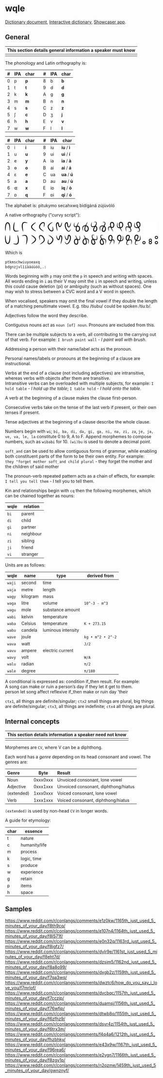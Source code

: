 # wqle

[Dictionary document](dict.md), [Interactive dictionary](/conlangs/wqle/lookup),
[Showcaser app](showcaser.html).

## General

| This section details general information a speaker must know |
| ------------------------------------------------------------ |
|                                                              |

The phonology and Latin orthography is:

| #   | IPA | char  |     | #   | IPA | char  |
| --- | --- | ----- | --- | --- | --- | ----- |
| 0   | p   | **p** |     | 8   | b   | **b** |
| 1   | t   | **t** |     | 9   | d   | **d** |
| 2   | k   | **k** |     | A   | g   | **g** |
| 3   | m   | **m** |     | B   | n   | **n** |
| 4   | s   | **s** |     | C   | z   | **z** |
| 5   | ʃ   | **c** |     | D   | ʒ   | **j** |
| 6   | h   | **h** |     | E   | v   | **v** |
| 7   | w   | **w** |     | F   | l   | **l** |

| #   | IPA | char  |     | #   | IPA | char           |
| --- | --- | ----- | --- | --- | --- | -------------- |
| 0   | i   | **i** |     | 8   | iu  | **iu** / **ì** |
| 1   | u   | **u** |     | 9   | ui  | **ui** / **í** |
| 2   | e   | **y** |     | A   | ia  | **ia** / **à** |
| 3   | ɵ   | **o** |     | B   | ai  | **ai** / **á** |
| 4   | ɛ   | **e** |     | C   | ua  | **ua** / **ú** |
| 5   | a   | **a** |     | D   | au  | **au** / **ù** |
| 6   | ɶ   | **x** |     | E   | iɒ  | **iq** / **ò** |
| 7   | ɒ   | **q** |     | F   | ɒi  | **qi** / **ó** |

The alphabet is: pitukymo secahxwq bìdígàná zújùvòló

A native orthography ("curvy script"):

![wqle script](font/curvy-min.png)

Which is

    ptkmschwiuyoeaxq
    bdgnzjvlìíàáúùòó,.:

Words beginning with `p` may omit the `p` in speech and writing with spaces.  
All words ending in `i` as their V may omit the `i` in speech and writing,
unless this could cause deletion (pi) or ambiguity (such as without spaces). One
may wish to stress between a CVC word and a V word in speech.

When vocalised, speakers may omit the final vowel if they double the length of a
matching penultimate vowel. E.g. tìbu /tiubu/ could be spoken /tiuːb/.

Adjectives follow the word they describe.

Contiguous nouns act as `noun [of] noun`. Pronouns are excluded from this.

There can be multiple subjects to a verb, all contributing to the carrying out
of that verb. For example: `I brush paint wall` - _I paint wall with brush_.

Addressing a person with their name/label acts as the pronoun.

Personal names/labels or pronouns at the beginning of a clause are
instructional.

Verbs at the end of a clause (not including adjectives) are intransitive,
whereas verbs with objects after them are transitive.  
Intransitive verbs can be overloaded with multiple subjects, for example:
`I hold table` - _I hold up the table_; `I table hold` - _I hold onto the
table._

A verb at the beginning of a clause makes the clause first-person.

Consecutive verbs take on the tense of the last verb if present, or their own
tenses if present.

Tense adjectives at the beginning of a clause describe the whole clause.

Numbers begin with `wi`; `bi, ba, di, da, gi, ga, ni, na, zi, za`,
`je, ja, ve, va, le, la` constitute 0 to 9, A to F. Append morphemes to compose
numbers, such as `wibabi` for 10. `(wi)bu` is used to denote a decimal point.

`soft_and` can be used to allow contiguous forms of grammar, while enabling both
constituent parts of the form to be their own entity. For example:  
`they "forget mother soft_and child plural` - they forget the mother and the
children of said mother

The pronoun-verb repeated pattern acts as a chain of effects, for example:
`I tell you tell them` - I tell you to tell them.

Kin and relationships begin with `cq` then the following morphemes, which can be
chained together as nouns:

| wqle | relation  |
| ---- | --------- |
| `bi` | parent    |
| `di` | child     |
| `gi` | partner   |
| `ni` | neighbour |
| `zi` | sibling   |
| `ji` | friend    |
| `vi` | stranger  |

Units are as follows:

| wqle   | name     | type               | derived from      |
| ------ | -------- | ------------------ | ----------------- |
| `waji` | second   | time               |                   |
| `waja` | metre    | length             |                   |
| `wagy` | kilogram | mass               |                   |
| `waga` | litre    | volume             | `10^-3 - m^3`     |
| `wagu` | mole     | substance amount   |                   |
| `wabi` | kelvin   | temperature        |                   |
| `waba` | Celsius  | temperature        | `K + 273.15`      |
| `wabu` | candela  | luminous intensity |                   |
| `wave` | joule    |                    | `kg • m^2 • 2^-2` |
| `wava` | watt     |                    | `J/2`             |
| `wavu` | ampere   | electric current   |                   |
| `wavy` | volt     |                    | `W/A`             |
| `walu` | radian   |                    | `π/2`             |
| `wale` | degree   |                    | `π/180`           |

A conditional is expressed as: condition if_then result. For example:  
A song can make or ruin a person’s day if they let it get to them.  
person let song affect reflexive if_then make or ruin day 'their

`ctx1`, all things are definite/singular; `ctx2` small things are plural, big
things are definite/singular; `ctx3`, all things are indefinite; `ctx4` all
things are plural.

## Internal concepts

| This section details information a speaker need not know |
| -------------------------------------------------------- |
|                                                          |

Morphemes are `CV`, where V can be a diphthong.

Each word has a _genre_ depending on its head consonant and vowel. The genres
are:

| Genre      | Byte     | Result                               |
| :--------- | -------- | :----------------------------------- |
| Noun       | 0xxx0xxx | Unvoiced consonant, lone vowel       |
| Adjective  | 0xxx1xxx | Unvoiced consonant, diphthong/hiatus |
| (extended) | 1xxx0xxx | Voiced consonant, lone vowel         |
| Verb       | 1xxx1xxx | Voiced consonant, diphthong/hiatus   |

`(extended)` is used by non-head `CV` in longer words.

A guide for etymology:

| char | essence       |
| ---- | ------------- |
| t    | nature        |
| c    | humanity/life |
| m    | process       |
| k    | logic, time   |
| s    | produce       |
| w    | experience    |
| g    | retain        |
| p    | items         |
| h    | space         |

## Samples

https://www.reddit.com/r/conlangs/comments/e1z0kw/1165th_just_used_5_minutes_of_your_day/f8th9cq/  
https://www.reddit.com/r/conlangs/comments/e107n4/1164th_just_used_5_minutes_of_your_day/f8l571f/  
https://www.reddit.com/r/conlangs/comments/e0n32q/1163rd_just_used_5_minutes_of_your_day/f8igfz7/  
https://www.reddit.com/r/conlangs/comments/dylr9e/1161st_just_used_5_minutes_of_your_day/f8eht7d/  
https://www.reddit.com/r/conlangs/comments/dzsim5/1162nd_just_used_5_minutes_of_your_day/f8a8o99/  
https://www.reddit.com/r/conlangs/comments/dxgb2z/1159th_just_used_5_minutes_of_your_day/f7qa3wq/  
https://www.reddit.com/r/conlangs/comments/dwztc6/how_do_you_say_i_love_you/f7mrlof/  
https://www.reddit.com/r/conlangs/comments/dvcbqc/1157th_just_used_5_minutes_of_your_day/f7cczjp/  
https://www.reddit.com/r/conlangs/comments/duamsj/1156th_just_used_5_minutes_of_your_day/f76wfjp/  
https://www.reddit.com/r/conlangs/comments/dtwb8o/1155th_just_used_5_minutes_of_your_day/f6zfhz9/  
https://www.reddit.com/r/conlangs/comments/dsyr4z/1154th_just_used_5_minutes_of_your_day/f6trx3m/  
https://www.reddit.com/r/conlangs/comments/f4q4a6/1212th_just_used_5_minutes_of_your_day/fhzbhky/  
https://www.reddit.com/r/conlangs/comments/e43x9w/1167th_just_used_5_minutes_of_your_day/f96rea6/  
https://www.reddit.com/r/conlangs/comments/e2ygn7/1166th_just_used_5_minutes_of_your_day/f8zgy1p/  
https://www.reddit.com/r/conlangs/comments/n2ozme/1459th_just_used_5_minutes_of_your_day/gwnznyf/
